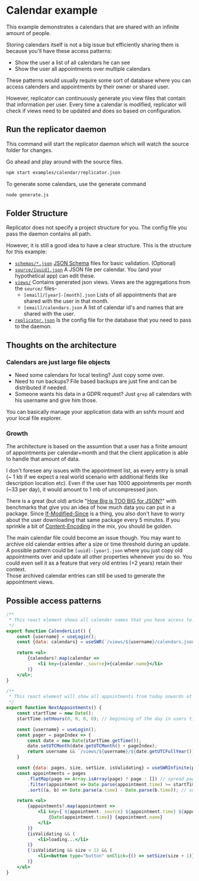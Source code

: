 # Calendar example

This example demonstrates a calendars that are shared with an infinite amount of people.

Storing calendars itself is not a big issue but efficiently sharing them is because you'll have these access patterns:
- Show the user a list of all calendars he can see
- Show the user all appointments over multiple calendars

These patterns would usually require some sort of database where you can access
calenders and appointments by their owner or shared user.

However, replicator can continuously generate you view files that contain that information per user.
Every time a calendar is modified, replicator will check if views need to be updated and does so based on configuration. 

## Run the replicator daemon

This command will start the replicator daemon which will watch the source folder for changes.

Go ahead and play around with the source files.

```sh
npm start examples/calendar/replicator.json
```

To generate some calendars, use the generate command

```sh
node generate.js
```

## Folder Structure

Replicator does not specify a project structure for you.
The config file you pass the daemon contains all path.

However, it is still a good idea to have a clear structure.
This is the structure for this example:

- [`schemas/*.json`](schemas) [JSON Schema] files for basic validation. (Optional)
- [`source/[uuid].json`](source) A JSON file per calendar. You (and your hypothetical app) can edit these.
- [`views/`](views) Contains generated json views. Views are the aggregations from the `source/` files-
    - `[email]/[year]-[month].json` Lists of all appointments that are shared with the user in that month.
    - `[email]/calendars.json` A list of calendar id's and names that are shared with the user.
- [`replicator.json`](replicator.json) Is the config file for the database that you need to pass to the daemon.

## Thoughts on the architecture

### Calendars are just large file objects

- Need some calendars for local testing? Just copy some over.
- Need to run backups? File based backups are just fine and can be distributed if needed.
- Someone wants his data in a GDPR request? Just `grep` all calendars with his username and give him those.

You can basically manage your application data with an sshfs mount and your local file explorer.

### Growth

The architecture is based on the assumtion that a user has a finite amount of appointments per calendar+month
and that the client application is able to handle that amount of data.

I don't foresee any issues with the appointment list, as every entry is small
(~ 1 kb if we expect a real world scenario with additional fields like description location etc).
Even if the user has 1000 appointments per month (~33 per day), it would amount to 1 mb of uncompressed json.

There is a great (but old) article "[How Big is TOO BIG for JSON?]" with benchmarks
that give you an idea of how much data you can put in a package.
Since [If-Modified-Since] is a thing, you also don't have to worry about
the user downloading that same package every 5 minutes.
If you sprinkle a bit of [Content-Encoding] in the mix, you should be golden.

The main calendar file could become an issue though.
You may want to archive old calendar entries after a size or time threshold during an update.
A possible pattern could be `[uuid]-[year].json` where you just copy old appointments over
and update all other properties whenever you do so.
You could even sell it as a feature that very old entries (+2 years) retain their context.   
Those archived calendar entries can still be used to generate the appointment views.

## Possible access patterns

```jsx
/**
 * This react element shows all calender names that you have access to.
 */
export function CalenderList() {
    const {username} = useLogin();
    const {data: calendars} = useSWR(`/views/${username}/calendars.json`);

    return <ul>
        {calendars?.map(calendar =>
            <li key={calendar._source}>{calendar.name}</li>
        )}
    </ul>;
}
```

```jsx
/**
 * This react element will show all appointments from today onwards at least a month in the future
 */
export function NextAppointments() {
    const startTime = new Date();
    startTime.setHours(0, 0, 0, 0); // beginning of the day in users timezone

    const {username} = useLogin();
    const pager = pageIndex => {
        const date = new Date(startTime.getTime());
        date.setUTCMonth(date.getUTCMonth() + pageIndex);
        return username && `/views/${username}/${date.getUTCFullYear()}-${date.getUTCMonth() + 1}.json`
    }

    const {data: pages, size, setSize, isValidating} = useSWRInfinite(pager, null, {initialSize: 2});
    const appointments = pages
        .flatMap(page => Array.isArray(page) ? page : []) // spread pages to flat array
        .filter(appointment => Date.parse(appointment.time) >= startTime.getTime()) // only newer than startTime
        .sort((a, b) => Date.parse(a.time) - Date.parse(b.time)); // sort by time

    return <ul>
        {appointments?.map(appointment =>
            <li key={`${appointment._source} ${appointment.time} ${appointment.name}`}>
                {Date(appointment.time)} {appointment.name}
            </li>
        )}
        {isValidating && (
            <li>loading...</li>
        )}
        {!isValidating && size < 12 && (
            <li><button type="button" onClick={() => setSize(size + 1)}>load more</button></li>
        )}
    </ul>
}
```

[JSON Schema]: https://json-schema.org/understanding-json-schema/
[How Big is TOO BIG for JSON?]: https://joshzeigler.com/technology/web-development/how-big-is-too-big-for-json
[If-Modified-Since]: https://developer.mozilla.org/en-US/docs/Web/HTTP/Headers/If-Modified-Since
[Content-Encoding]: https://developer.mozilla.org/en-US/docs/Web/HTTP/Headers/Content-Encoding
